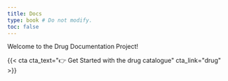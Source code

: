 ```yaml
---
title: Docs
type: book # Do not modify.
toc: false
---
```


Welcome to the Drug Documentation Project!

{{< cta cta_text="👉 Get Started with the drug catalogue" cta_link="drug" >}}
